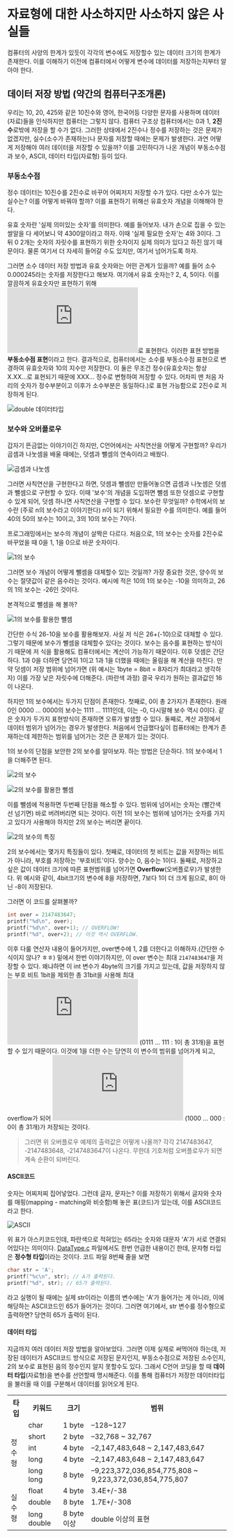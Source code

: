 # 자료형에 대한 사소하지만 사소하지 않은 사실들

컴퓨터의 사양의 한계가 있듯이 각각의 변수에도 저장할수 있는 데이터 크기의 한계가 존재한다. 이를 이해하기 이전에 컴퓨터에서 어떻게 변수에 데이터를 저장하는지부터 알아야 한다.

## 데이터 저장 방법 (약간의 컴퓨터구조개론)

우리는 10, 20, 425와 같은 10진수와 영어, 한국어등 다양한 문자를 사용하며 데이터(자료)들을 인식하지만 컴퓨터는 그렇지 않다. 컴퓨터 구조상 컴퓨터에서는 0과 1, **2진수**로밖에 저장을 할 수가 없다. 그러한 상태에서 2진수나 정수를 저장하는 것은 문제가 없겠지만, 실수(소수가 존재하는)나 문자를 저장할 때에는 문제가 발생한다. 과연 어떻게 저장해야 여러 데이터을 저장할 수 있을까? 이를 고민하다가 나온 개념이 부동소수점과 보수, ASCII, 데이터 타입(자료형) 등이 있다.

### 부동소수점

정수 데이터는 10진수를 2진수로 바꾸어 어찌저지 저장할 수가 있다. 다만 소수가 있는 실수는? 이를 어떻게 바꿔야 할까? 이를 표현하기 위해선 유효숫자 개념을 이해해야 한다.

유효 숫자란 '실제 의미있는 숫자'를 의미한다. 예를 들어보자. 내가 손으로 집을 수 있는 쌀알을 다 세어보니 약 4300알이라고 하자. 이때 '실제 필요한 숫자'는 4와 3이다. 그 뒤 0 2개는 숫자의 자릿수를 표현하기 위한 숫자이지 실제 의미가 있다고 하진 않기 때문이다. 물론 여기서 더 자세히 들어갈 수도 있지만, 여기서 넘어가도록 하자.

그러면 소수 데이터 저장 방법과 유효 숫자와는 어떤 관계가 있을까? 예를 들어 소수 0.000245라는 숫자를 저장한다고 해보자. 여기에서 유효 숫자는? 2, 4, 5이다. 이를 깔끔하게 유효숫자만 표현하기 위해 ![0.000245=2.45*10^-4](https://latex.codecogs.com/gif.latex?0.000245%20%3D%202.45%5Ctimes%2010%5E%7B-4%7D)로 표현한다. 이러한 표현 방법을 **부동소수점 표현**이라고 한다. 결과적으로, 컴퓨터에서는 소수를 부동소수점 표현으로 변경하여 유효숫자와 10의 지수만 저장한다. 이 둘은 무조건 정수(유효숫자는 항상 X.XX...로 표현되기 때문에 XXX... 정수로 변형하여 저장할 수 있다. 어차피 맨 처음 자리의 숫자가 정수부분이고 이후가 소수부분은 동일하다.)로 표현 가능함으로 2진수로 저장하게 된다.

![double 데이터타입](img/datatype1.png)

### 보수와 오버플로우

갑자기 뜬금없는 이야기이긴 하지만, C언어에서는 사칙연산을 어떻게 구현할까? 우리가 곱셈과 나눗셈을 배울 때에는, 덧셈과 뺄셈의 연속이라고 배웠다.

![곱셈과 나눗셈](img/datatype2.png)

그러면 사칙연산을 구현한다고 하면, 덧셈과 뺄셈만 만들어놓으면 곱셈과 나눗셈은 덧셈과 뺄셈으로 구현할 수 있다. 이때 '보수'의 개념을 도입하면 뺄셈 또한 덧셈으로 구현할 수 있게 되어, 덧셈 하나면 사칙연산을 구현할 수 있다. 보수란 무엇일까? 수학에서의 보수란 (주로 n의 보수라고 이야기한다) n이 되기 위해서 필요한 수를 의미한다. 예를 들어 40의 50의 보수는 10이고, 3의 10의 보수는 7이다.

프로그래밍에서는 보수의 개념이 살짝은 다르다. 처음으로, 1의 보수는 숫자를 2진수로 바꾸었을 때 0을 1, 1을 0으로 바꾼 숫자이다.

![1의 보수](img/datatype3.png)

그러면 보수 개념이 어떻게 뺄셈을 대체할수 있는 것일까? 가장 중요한 것은, 양수의 보수는 절댓값이 같은 음수라는 것이다. 예시에 적은 10의 1의 보수는 -10을 의미하고, 26의 1의 보수는 -26인 것이다.

본격적으로 뺄셈을 해 볼까?

![1의 보수를 활용한 뺼셈](img/datatype4.png)

간단한 수식 26-10을 보수를 활용해보자. 사실 저 식은 26+(-10)으로 대체할 수 있다. 그렇기 때문에 보수가 뺄셈을 대체할수 있다는 것이다. 보수는 음수를 표현하는 방식이기 때문에 저 식을 활용해도 컴퓨터에서는 계산이 가능하기 때문이다.
이후 덧셈은 간단하다. 1과 0을 더하면 당연히 1이고 1과 1을 더했을 때에는 올림을 해 계산을 마친다. 만약 덧셈이 저장 범위에 넘어가면 (위 예시는 1byte = 8bit = 8자리가 최대라고 생각하자) 이를 가장 낮은 자릿수에 더해준다. (파란색 과정) 결국 우리가 원하는 결과값인 16이 나온다.

하지만 1의 보수에서는 두가지 단점이 존재한다. 첫째로, 0이 총 2가지가 존재한다. 원래 0인 0000 ... 0000의 보수는 1111 ... 1111인데, 이는 -0, 다시말해 보수 역시 0이다. 같은 숫자가 두가지 표현방식이 존재하면 오류가 발생할 수 있다. 둘째로, 계산 과정에서 데이터 범위가 넘어가는 경우가 발생한다. 처음에서 언급했다싶이 컴퓨터에는 한계가 존재하는데 제한하는 범위를 넘어가는 것은 큰 문제가 있는 것이다.

1의 보수의 단점을 보안한 2의 보수를 알아보자. 하는 방법은 단순하다. 1의 보수에서 1을 더해주면 된다.

![2의 보수](img/datatype5.png)

![2의 보수를 활용한 뺄셈](img/datatype6.png)

이를 뺄셈에 적용하면 두번째 단점을 해소할 수 있다. 범위에 넘어서는 숫자는 (빨간색 선 넘기면) 바로 버려버리면 되는 것이다. 이전 1의 보수는 범위에 넘어가는 숫자를 가지고 있다가 사용해야 하지만 2의 보수는 버리면 끝이다.

![2의 보수의 특징](img/datatype7.png)

2의 보수에서는 몇가지 특징들이 있다. 첫째로, 데이터의 첫 비트는 값을 저장하는 비트가 아니라, 부호를 저장하는 '부호비트'이다. 양수는 0, 음수는 1이다. 둘째로, 저장하고 싶은 값이 데이터 크기에 따른 표현범위를 넘어가면 **Overflow**(오버플로우)가 발생한다. 위 예시와 같이, 4bit크기의 변수에 8을 저장하면, 7보다 1이 더 크게 됨으로, 8이 아닌 -8이 저장된다.

그러면 이 코드를 살펴볼까?

```C
int over = 2147483647;
printf("%d\n", over);
printf("%d\n", over+1); // OVERFLOW!
printf("%d", over+2); // 이것 역시 OVERFLOW.
```

이후 다룰 연산자 내용이 들어가지만, over변수에 1, 2를 더한다고 이해하자.(간단한 수식이지 않나? ㅎㅎ) 밑에서 한번 이야기하지만, 이 over 변수는 최대 ``2147483647``을 저장할 수 있다. 왜냐하면 이 int 변수가 4byte의 크기를 가지고 있는데, 값을 저장하지 않는 부호 비트 1bit을 제외한 총 31bit을 사용해 최대 ![2^31-1](https://latex.codecogs.com/gif.latex?2%5E%7B31%7D-1) (0111 ... 111 : 1이 총 31개)을 표현할 수 있기 때문이다. 이것에 1을 더한 수는 당연히 이 변수의 범위를 넘어가게 되고, overflow가 되어 ![-2^31](https://latex.codecogs.com/gif.latex?-2%5E%7B31%7D) (1000 ... 000 : 0이 총 31개)가 저장되는 것이다.

> 그러면 위 오버플로우 예제의 출력값은 어떻게 나올까? 각각 2147483647, -2147483648, -2147483647이 나온다. 무한대 기호처럼 오버플로우가 되면 계속 순환이 되버린다.

#### ASCII코드
숫자는 어찌저찌 집어넣었다. 그런데 글자, 문자는? 이를 저장하기 위해서 글자와 숫자를 매핑(mapping - matching와 비슷함)해 놓은 표(코드)가 있는데, 이를 ASCII코드라고 한다.

![ASCII](https://cdn-images-1.medium.com/max/1600/1*DdgD00dAdXggzMdWDt7GSA.png)

위 표가 아스키코드인데, 파란색으로 적혀있는 65라는 숫자와 대문자 'A'가 서로 연결되어있다는 의미이다. [DataType.c](DataType.c) 파일에서도 한번 언급한 내용이긴 한데, 문자형 타입은 **정수형 타입**이라는 것이다. 코드 파일 8번째 줄을 보면

```C
char str = 'A';
printf("%c\n", str); // A가 출력된다.
printf("%d", str); // 65가 출력된다.
```

라고 실행이 될 때에는 실제 str이라는 이름의 변수에는 'A'가 들어가는 게 아니라, 이에 해당하는 ASCII코드인 65가 들어가는 것이다. 그러면 여기에서, str 변수를 정수형으로 출력하면? 당연히 65가 출력이 된다.

#### 데이터 타입
지금까지 여러 데이터 저장 방법을 알아보았다. 그러면 이제 실제로 써먹어야 하는데, 저장된 데이터가 ASCII코드 방식으로 저장된 문자인지, 부동소수점으로 저장된 소수인지, 2의 보수로 표현된 음의 정수인지 알지 못할수도 있다. 그래서 C언어 코딩을 할 때 **데이터 타입**(자료형)을 변수를 선언할때 명시해준다. 이를 통해 컴퓨터가 저장한 데이터타입을 불러올 때 이를 구분해서 데이터를 읽어오게 된다.

<table>
  <tr>
    <th>타입</th>
    <th>키워드</th>
    <th>크기</th>
    <th>범위</th>
  </tr>
  <tr>
    <td rowspan="5">정수형</td>
    <td>char<br></td>
    <td>1 byte<br></td>
    <td>–128~127</td>
  </tr>
  <tr>
    <td>short</td>
    <td>2 byte</td>
    <td>–32,768 ~ 32,767</td>
  </tr>
  <tr>
    <td>int</td>
    <td>4 byte<br></td>
    <td>–2,147,483,648 ~ 2,147,483,647</td>
  </tr>
  <tr>
    <td>long</td>
    <td>4 byte</td>
    <td>–2,147,483,648 ~ 2,147,483,647</td>
  </tr>
  <tr>
    <td>long long</td>
    <td>8 byte</td>
    <td>–9,223,372,036,854,775,808 ~ 9,223,372,036,854,775,807</td>
  </tr>
  <tr>
    <td rowspan="3">실수형</td>
    <td>float</td>
    <td>4 byte</td>
    <td>3.4E+/-38</td>
  </tr>
  <tr>
    <td>double</td>
    <td>8 byte</td>
    <td>1.7E+/-308</td>
  </tr>
  <tr>
    <td>long double</td>
    <td>8 byte 이상</td>
    <td>double 이상의 표현<br></td>
  </tr>
</table>
